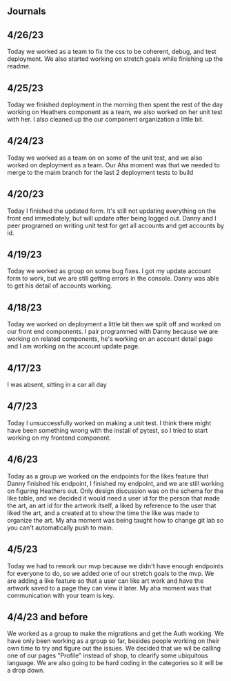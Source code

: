 ## Journals
## 4/26/23
Today we worked as a team to fix the css to be coherent, debug, and test deployment. We also started working on stretch goals while finishing up the readme.

## 4/25/23
Today we finished deployment in the morning then spent the rest of the day working on Heathers component as a team, we also worked on her unit test with her. 
I also cleaned up the our component organization a little bit.

## 4/24/23
Today we worked as a team on on some of the unit test, and we also worked on deployment as a team. 
Our Aha moment was that we needed to merge to the maim branch for the last 2 deployment tests to build 

## 4/20/23
Today I finished the updated form. It's still not updating everything on the front end immediately, but will update after being logged out.
Danny and I peer programed on writing unit test for get all accounts and  get accounts by id. 

## 4/19/23
Today we worked as group on some bug fixes. I got my update account form to work, but we are still getting errors in the console.
Danny was able to get his detail of accounts working.

## 4/18/23
Today we worked on deployment a little bit then we split off and worked on our front end components.
I pair programmed with Danny because we are working on related components, he's working on an account detail page and I am working on the account update page.

## 4/17/23
I was absent, sitting in a car all day

## 4/7/23
Today I unsuccessfully worked on making a unit test. I think there might have been something wrong with the install of pytest, so I tried to start working on my frontend component.

## 4/6/23
Today as a group we worked on the endpoints for the likes feature that Danny finished his endpoint, I finished my endpoint, and we are still working on figuring Heathers out.
Only design discussion was on the schema for the like table, and we decided it would need a user id for the person that made the art, an art id for the artwork itself, a liked by reference to the user that liked the art, and a created at to show the time the like was made to organize the art.
My aha moment was being taught how to change git lab so you can't automatically push to main.

##  4/5/23
Today we had to rework our mvp because we didn't have enough endpoints for everyone to do, so we added one of our stretch goals to the mvp.
We are adding a like feature so that a user can like art work and have the artwork saved to a page they can view it later.
My aha moment was that communication with your team is key.

## 4/4/23 and before
 We worked as a group to make the migrations and get the Auth working. We have only been working as a group so far, besides people working on their own time to try and figure out the issues.
We decided that we wil be calling one of our pages "Profile" instead of shop, to clearify some ubiquitous language. We are also going to be hard coding in the categories so it will be a drop down.


